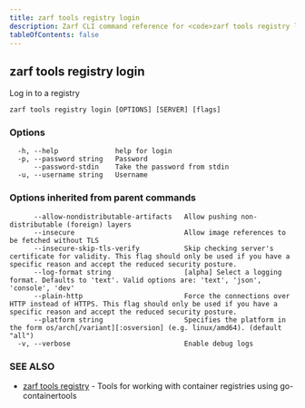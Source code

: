 ```yaml
---
title: zarf tools registry login
description: Zarf CLI command reference for <code>zarf tools registry login</code>.
tableOfContents: false
---
```


<!-- Page generated by Zarf; DO NOT EDIT -->

## zarf tools registry login

Log in to a registry

```
zarf tools registry login [OPTIONS] [SERVER] [flags]
```

### Options

```
  -h, --help              help for login
  -p, --password string   Password
      --password-stdin    Take the password from stdin
  -u, --username string   Username
```

### Options inherited from parent commands

```
      --allow-nondistributable-artifacts   Allow pushing non-distributable (foreign) layers
      --insecure                           Allow image references to be fetched without TLS
      --insecure-skip-tls-verify           Skip checking server's certificate for validity. This flag should only be used if you have a specific reason and accept the reduced security posture.
      --log-format string                  [alpha] Select a logging format. Defaults to 'text'. Valid options are: 'text', 'json', 'console', 'dev'
      --plain-http                         Force the connections over HTTP instead of HTTPS. This flag should only be used if you have a specific reason and accept the reduced security posture.
      --platform string                    Specifies the platform in the form os/arch[/variant][:osversion] (e.g. linux/amd64). (default "all")
  -v, --verbose                            Enable debug logs
```

### SEE ALSO

* [zarf tools registry](/commands/zarf_tools_registry/)	 - Tools for working with container registries using go-containertools

